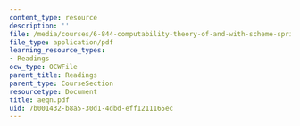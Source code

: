 ```yaml
---
content_type: resource
description: ''
file: /media/courses/6-844-computability-theory-of-and-with-scheme-spring-2003/7b001432b8a530d14dbdeff1211165ec_aeqn.pdf
file_type: application/pdf
learning_resource_types:
- Readings
ocw_type: OCWFile
parent_title: Readings
parent_type: CourseSection
resourcetype: Document
title: aeqn.pdf
uid: 7b001432-b8a5-30d1-4dbd-eff1211165ec
---
```

